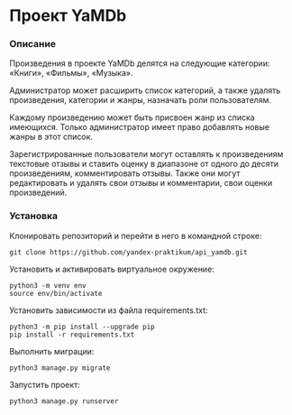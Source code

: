 # Проект YaMDb
### Описание
Произведения в проекте YaMDb  делятся на следующие категории: «Книги», «Фильмы», «Музыка».

Администратор может расширить список категорий, а также удалять произведения, категории и жанры, назначать роли пользователям.

Каждому произведению может быть присвоен жанр из списка имеющихся. Только администратор имеет право добавлять новые жанры в этот список.

Зарегистрированные пользователи могут оставлять к произведениям текстовые отзывы и ставить оценку в диапазоне от одного до десяти произведениям, комментировать отзывы. Также они могут редактировать и удалять свои отзывы и комментарии, свои оценки произведений.

### Установка
Клонировать репозиторий и перейти в него в командной строке:
```
git clone https://github.com/yandex-praktikum/api_yamdb.git
``` 
Установить и активировать виртуальное окружение:
``` 
python3 -m venv env
source env/bin/activate
```
Установить зависимости из файла requirements.txt:
```
python3 -m pip install --upgrade pip
pip install -r requirements.txt
``` 
Выполнить миграции:
```
python3 manage.py migrate
```
Запустить проект:
```
python3 manage.py runserver
```